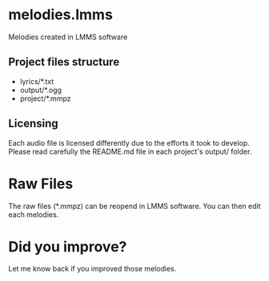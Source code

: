 # melodies.lmms
Melodies created in LMMS software

## Project files structure

* lyrics/*.txt
* output/*.ogg
* project/*.mmpz

## Licensing

Each audio file is licensed differently due to the efforts it took to develop.
Please read carefully the README.md file in each project's output/ folder.

# Raw Files
The raw files (*.mmpz) can be reopend in LMMS software.
You can then edit each melodies.

# Did you improve?
Let me know back if you improved those melodies.
